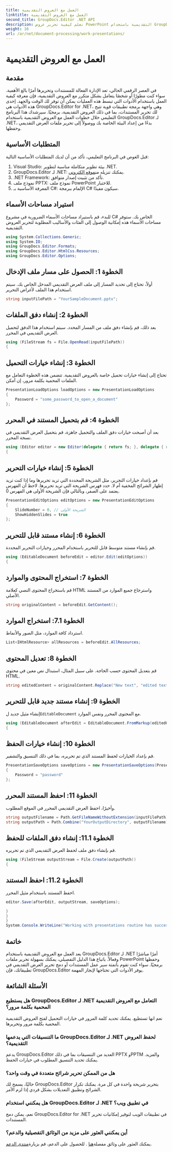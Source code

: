 ```yaml
---
title: العمل مع العروض التقديمية
linktitle: العمل مع العروض التقديمية
second_title: GroupDocs.Editor .NET API
description: تعلم كيفية تحرير عروض PowerPoint التقديمية باستخدام GroupDocs.Editor لـ .NET. اتبع هذا الدليل التفصيلي خطوة بخطوة لتبسيط عملية تحرير المستندات الخاصة بك.
weight: 16
url: /ar/net/document-processing/work-presentations/
---
```


# العمل مع العروض التقديمية

## مقدمة
في العصر الرقمي الحالي، تعد الإدارة الفعالة للمستندات وتحريرها أمرًا بالغ الأهمية. سواء كنت مطورًا أو شخصًا يتعامل بشكل متكرر مع العروض التقديمية، فإن معرفة كيفية العمل باستخدام الأدوات التي تبسط هذه العمليات يمكن أن توفر لك الوقت والجهد. إحدى هذه الأدوات هي GroupDocs.Editor for .NET، وهي واجهة برمجة تطبيقات قوية تتيح لك تحرير المستندات، بما في ذلك العروض التقديمية، برمجيًا. سيرشدك هذا البرنامج التعليمي خلال خطوات العمل مع العروض التقديمية باستخدام GroupDocs.Editor لـ .NET، بدءًا من إعداد البيئة الخاصة بك ووصولاً إلى تحرير ملفات العرض التقديمي وحفظها.
## المتطلبات الأساسية
قبل الغوص في البرنامج التعليمي، تأكد من أن لديك المتطلبات الأساسية التالية:
1. Visual Studio: بيئة تطوير متكاملة مناسبة لتطوير .NET.
2.  GroupDocs.Editor لـ .NET: يمكنك تنزيله من[موقع إلكتروني](https://releases.groupdocs.com/editor/net/).
3. .NET Framework: تأكد من تثبيت إصدار متوافق.
4. نموذج ملف PPTX: نموذج ملف PowerPoint للاختبار.
5. المعرفة الأساسية بـ C#: الإلمام ببرمجة C# سيكون مفيدًا.
## استيراد مساحات الأسماء
للبدء، قم باستيراد مساحات الأسماء الضرورية في مشروع C# الخاص بك. ستوفر مساحات الأسماء هذه إمكانية الوصول إلى الفئات والأساليب المطلوبة لتحرير العروض التقديمية.
```csharp
using System.Collections.Generic;
using System.IO;
using GroupDocs.Editor.Formats;
using GroupDocs.Editor.HtmlCss.Resources;
using GroupDocs.Editor.Options;
```
## الخطوة 1: الحصول على مسار ملف الإدخال
أولاً، تحتاج إلى تحديد المسار إلى ملف العرض التقديمي المدخل الخاص بك. سيتم استخدام هذا الملف لأغراض التحرير.
```csharp
string inputFilePath = "YourSampleDocument.pptx";
```
## الخطوة 2: إنشاء دفق الملفات
بعد ذلك، قم بإنشاء دفق ملف من المسار المحدد. سيتم استخدام هذا الدفق لتحميل العرض التقديمي في المحرر.
```csharp
using (FileStream fs = File.OpenRead(inputFilePath))
{
```
## الخطوة 3: إنشاء خيارات التحميل
تحتاج إلى إنشاء خيارات تحميل خاصة بالعروض التقديمية. تتضمن هذه الخطوة التعامل مع الملفات المحمية بكلمة مرور، إن أمكن.

```csharp
PresentationLoadOptions loadOptions = new PresentationLoadOptions
{
    Password = "some_password_to_open_a_document"
};
```
## الخطوة 4: قم بتحميل المستند في المحرر
بعد أن أصبحت خيارات دفق الملف والتحميل جاهزة، قم بتحميل العرض التقديمي في نسخة المحرر.
```csharp
using (Editor editor = new Editor(delegate { return fs; }, delegate { return loadOptions; }))
{
```
## الخطوة 5: إنشاء خيارات التحرير
قم بإعداد خيارات التحرير، مثل الشريحة المحددة التي تريد تحريرها وما إذا كنت تريد إظهار الشرائح المخفية أم لا.
حدد فهرس الشريحة التي تريد تحريرها. لاحظ أن الفهرس يعتمد على الصفر، وبالتالي فإن الشريحة الأولى هي الفهرس 0.
```csharp
PresentationEditOptions editOptions = new PresentationEditOptions
{
    SlideNumber = 0, // الشريحة الأولى
    ShowHiddenSlides = true
};
```
## الخطوة 6: إنشاء مستند قابل للتحرير
قم بإنشاء مستند متوسط قابل للتحرير باستخدام المحرر وخيارات التحرير المحددة.
```csharp
using (EditableDocument beforeEdit = editor.Edit(editOptions))
{
```
## الخطوة 7: استخراج المحتوى والموارد
قم باستخراج المحتوى النصي كعلامة HTML واسترجاع جميع الموارد من المستند الأصلي.
```csharp
string originalContent = beforeEdit.GetContent();
```
## الخطوة 7.1: استخراج الموارد
استرداد كافة الموارد، مثل الصور والأنماط.
```csharp
List<IHtmlResource> allResources = beforeEdit.AllResources;
```
## الخطوة 8: تعديل المحتوى
قم بتعديل المحتوى حسب الحاجة. على سبيل المثال، استبدال نص معين في محتوى HTML.
```csharp
string editedContent = originalContent.Replace("New text", "edited text");
```
## الخطوة 9: إنشاء مستند جديد قابل للتحرير
 إنشاء مثيل جديد ل`EditableDocument` مع المحتوى المحرر ونفس الموارد.
```csharp
using (EditableDocument afterEdit = EditableDocument.FromMarkup(editedContent, allResources))
{
```
## الخطوة 10: إنشاء خيارات الحفظ
قم بإعداد الخيارات لحفظ المستند الذي تم تحريره، بما في ذلك التنسيق والتشفير.
```csharp
PresentationSaveOptions saveOptions = new PresentationSaveOptions(PresentationFormats.Pptm)
{
    Password = "password"
};
```
## الخطوة 11: احفظ المستند المحرر
وأخيرًا، احفظ العرض التقديمي المحرر في الموقع المطلوب.

```csharp
string outputFilename = Path.GetFileNameWithoutExtension(inputFilePath) + "." + saveOptions.OutputFormat.Extension;
string outputPath = Path.Combine("YourOutputDirectory", outputFilename);
```
## الخطوة 11.1: إنشاء دفق الملفات للحفظ
قم بإنشاء دفق ملف لحفظ العرض التقديمي الذي تم تحريره.
```csharp
using (FileStream outputStream = File.Create(outputPath))
{
```
## الخطوة 11.2: احفظ المستند
احفظ المستند باستخدام مثيل المحرر.
```csharp
editor.Save(afterEdit, outputStream, saveOptions);
```
```csharp
}
}
}
System.Console.WriteLine("Working with presentations routine has successfully finished");
```
## خاتمة
يعد العمل مع العروض التقديمية باستخدام GroupDocs.Editor لـ .NET أمرًا مباشرًا وفعالاً. باتباع هذا الدليل التفصيلي، يمكنك بسهولة تحرير ملفات PowerPoint وحفظها برمجيًا. سواء كنت تقوم بأتمتة سير عمل المستندات أو دمج تحرير العرض التقديمي في تطبيقاتك، فإن GroupDocs.Editor يوفر الأدوات التي تحتاجها لإنجاز المهمة.
## الأسئلة الشائعة
### هل يستطيع GroupDocs.Editor لـ .NET التعامل مع العروض التقديمية المحمية بكلمة مرور؟
نعم انها تستطيع. يمكنك تحديد كلمة المرور في خيارات التحميل لفتح العروض التقديمية المحمية بكلمة مرور وتحريرها.
### ما التنسيقات التي يدعمها GroupDocs.Editor لـ .NET لحفظ العروض التقديمية؟
يدعم GroupDocs.Editor العديد من التنسيقات بما في ذلك PPTX وPPTM والمزيد. يمكنك تحديد التنسيق المطلوب في خيارات الحفظ.
### هل من الممكن تحرير شرائح متعددة في وقت واحد؟
حاليًا، يسمح لك GroupDocs.Editor بتحرير شريحة واحدة في كل مرة. يمكنك تكرار الشرائح وتطبيق التعديلات بشكل فردي إذا لزم الأمر.
### هل يمكنني استخدام GroupDocs.Editor لـ .NET في تطبيق ويب؟
نعم، يمكن دمج GroupDocs.Editor for .NET في تطبيقات الويب لتوفير إمكانيات تحرير المستندات.
### أين يمكنني العثور على مزيد من الوثائق التفصيلية والدعم؟
 يمكنك العثور على وثائق مفصلة[هنا](https://tutorials.groupdocs.com/editor/net/) . للحصول على الدعم، قم بزيارة[منتدى الدعم](https://forum.groupdocs.com/c/editor/20).